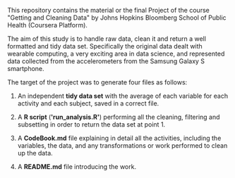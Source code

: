 This repository contains the material or the final Project of the course "Getting and Cleaning Data" by Johns Hopkins Bloomberg School of Public Health (Coursera Platform).

The aim of this study is to handle raw data, clean it and return a well formatted and tidy data set. Specifically the original data dealt with wearable computing, a very exciting area in data science, and represented data collected from the accelerometers from the Samsung Galaxy S smartphone.

The target of the project was to generate four files as follows:

1. An independent **tidy data set** with the average of each variable for each activity and each subject, saved in a correct file.

2. A **R script** (**'run_analysis.R'**) performing all the cleaning, filtering and subsetting in order to return the data set at point 1.

3. A **CodeBook.md** file explaining in detail all the activities, including the variables, the data, and any transformations or work performed to clean up the data.

4. A **README.md** file introducing the work.
